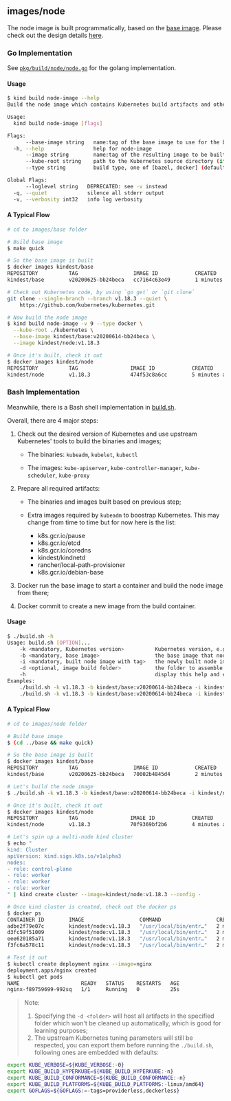 ## images/node

The node image is built programmatically, based on the [base image](../base).
Please check out the design details [here][node-image.md].

### Go Implementation

See [`pkg/build/node/node.go`][pkg/build/node/node.go] for the golang implementation.

#### Usage

```sh
$ kind build node-image --help
Build the node image which contains Kubernetes build artifacts and other kind requirements

Usage:
  kind build node-image [flags]

Flags:
      --base-image string   name:tag of the base image to use for the build (default "kindest/base:v20200430-2c0eee40")
  -h, --help                help for node-image
      --image string        name:tag of the resulting image to be built (default "kindest/node:latest")
      --kube-root string    path to the Kubernetes source directory (if empty, the path is autodetected)
      --type string         build type, one of [bazel, docker] (default "docker")

Global Flags:
      --loglevel string   DEPRECATED: see -v instead
  -q, --quiet             silence all stderr output
  -v, --verbosity int32   info log verbosity
```

#### A Typical Flow

```sh
# cd to images/base folder

# Build base image
$ make quick

# So the base image is built
$ docker images kindest/base
REPOSITORY          TAG                  IMAGE ID            CREATED             SIZE
kindest/base        v20200625-bb24beca   cc7164c63e49        1 minutes ago       289MB

# Check out Kubernetes code, by using `go get` or `git clone`
git clone --single-branch --branch v1.18.3 --quiet \
    https://github.com/kubernetes/kubernetes.git

# Now build the node image
$ kind build node-image -v 9 --type docker \
  --kube-root ./kubernetes \
  --base-image kindest/base:v20200614-bb24beca \
  --image kindest/node:v1.18.3

# Once it's built, check it out
$ docker images kindest/node
REPOSITORY          TAG                 IMAGE ID            CREATED             SIZE
kindest/node        v1.18.3             474f53c8a6cc        5 minutes ago       1.35GB
```

[pkg/build/node/node.go]: ./../../pkg/build/node/node.go
[node-image.md]: https://kind.sigs.k8s.io/docs/design/node-image

### Bash Implementation

Meanwhile, there is a Bash shell implementation in [build.sh](build.sh).

Overall, there are 4 major steps:

1. Check out the desired version of Kubernetes and use upstream Kubernetes' tools to build the binaries and images;

   - The binaries: `kubeadm`, `kubelet`, `kubectl`

   - The images: `kube-apiserver`, `kube-controller-manager`, `kube-scheduler`, `kube-proxy`

2. Prepare all required artifacts:

   - The binaries and images built based on previous step;

   - Extra images required by `kubeadm` to boostrap Kubernetes. This may change from time to time but for now here is the list:

     - k8s.gcr.io/pause
     - k8s.gcr.io/etcd
     - k8s.gcr.io/coredns
     - kindest/kindnetd
     - rancher/local-path-provisioner
     - k8s.gcr.io/debian-base

3. Docker run the base image to start a container and build the node image from there;

4. Docker commit to create a new image from the build container.


#### Usage

```sh
$ ./build.sh -h
Usage: build.sh [OPTION]...
    -k <mandatory, Kubernetes version>          Kubernetes version, e.g. v1.18.3, to check out the Kubernetes code for building
    -b <mandatory, base image>                  the base image that node image will be built upon, e.g. kindest/base:v20200614-bb24beca
    -i <mandatory, built node image with tag>   the newly built node image with tag, e.g. kindest/node:v1.18.3
    -d <optional, image build folder>           the folder to assemble the build artifacts. Once specified, the script will leave it undeleted
    -h                                          display this help and exit
Examples:
    ./build.sh -k v1.18.3 -b kindest/base:v20200614-bb24beca -i kindest/node:v1.18.3
    ./build.sh -k v1.18.3 -b kindest/base:v20200614-bb24beca -i kindest/node:v1.18.3 -d ./_build_node_imag
```

#### A Typical Flow

```sh
# cd to images/node folder

# Build base image
$ (cd ../base && make quick)

# So the base image is built
$ docker images kindest/base
REPOSITORY          TAG                  IMAGE ID            CREATED             SIZE
kindest/base        v20200625-bb24beca   70002b4845d4        2 minutes ago       289MB

# Let's build the node image
$ ./build.sh -k v1.18.3 -b kindest/base:v20200614-bb24beca -i kindest/node:v1.18.3

# Once it's built, check it out
$ docker images kindest/node
REPOSITORY          TAG                 IMAGE ID            CREATED             SIZE
kindest/node        v1.18.3             70f9369bf2b6        4 minutes ago       1.35GB

# Let's spin up a multi-node kind cluster
$ echo "
kind: Cluster
apiVersion: kind.sigs.k8s.io/v1alpha3
nodes:
- role: control-plane
- role: worker
- role: worker
- role: worker
" | kind create cluster --image=kindest/node:v1.18.3 --config -

# Once kind cluster is created, check out the docker ps
$ docker ps
CONTAINER ID        IMAGE                  COMMAND                  CREATED             STATUS              PORTS                       NAMES
adbe2f79e07c        kindest/node:v1.18.3   "/usr/local/bin/entr…"   2 minutes ago       Up 2 minutes        127.0.0.1:56429->6443/tcp   kind-control-plane
d3fc59f51009        kindest/node:v1.18.3   "/usr/local/bin/entr…"   2 minutes ago       Up 2 minutes                                    kind-worker
eee620185a71        kindest/node:v1.18.3   "/usr/local/bin/entr…"   2 minutes ago       Up 2 minutes                                    kind-worker2
f3fc6a578c11        kindest/node:v1.18.3   "/usr/local/bin/entr…"   2 minutes ago       Up 2 minutes                                    kind-worker3

# Test it out
$ kubectl create deployment nginx --image=nginx
deployment.apps/nginx created
$ kubectl get pods
NAME                    READY   STATUS    RESTARTS   AGE
nginx-f89759699-992sq   1/1     Running   0          25s
```

> Note:
> 1. Specifying the `-d <folder>` will host all artifacts in the specified folder which won't be cleaned up automatically, which is good for learning purposes;
> 2. The upstream Kubernetes tuning parameters will still be respected, you can export them before running the `./build.sh`, following ones are embedded with defaults:
```sh
export KUBE_VERBOSE=${KUBE_VERBOSE:-0}
export KUBE_BUILD_HYPERKUBE=${KUBE_BUILD_HYPERKUBE:-n}
export KUBE_BUILD_CONFORMANCE=${KUBE_BUILD_CONFORMANCE:-n}
export KUBE_BUILD_PLATFORMS=${KUBE_BUILD_PLATFORMS:-linux/amd64}
export GOFLAGS=${GOFLAGS:=-tags=providerless,dockerless}
```
